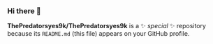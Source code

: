 ### Hi there 👋

 **ThePredatorsyes9k/ThePredatorsyes9k** is a ✨ _special_ ✨ repository because its `README.md` (this file) appears on your GitHub profile.
